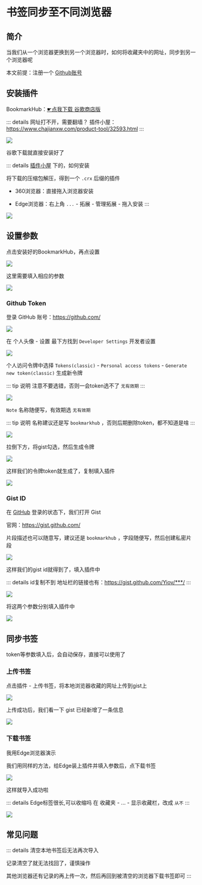 # 书签同步至不同浏览器



## 简介

当我们从一个浏览器更换到另一个浏览器时，如何将收藏夹中的网址，同步到另一个浏览器呢

本文前提：注册一个 [Github账号](../website/pages/github.md)


## 安装插件

BookmarkHub：[☛点我下载 谷歌商店版](https://chrome.google.com/webstore/detail/bookmarkhub-sync-bookmark/fohimdklhhcpcnpmmichieidclgfdmol)

::: details 网址打不开，需要翻墙？
插件小屋：https://www.chajianxw.com/product-tool/32593.html
:::

![](/bookmark/bookmark-01.png)

谷歌下载就直接安装好了

::: details [插件小屋](https://www.chajianxw.com/product-tool/32593.html) 下的，如何安装

将下载的压缩包解压，得到一个 `.crx` 后缀的插件

* 360浏览器：直接拖入浏览器安装

* Edge浏览器：右上角 `...` - 拓展 - 管理拓展 - 拖入安装
:::

![](/bookmark/bookmark-02.png)




## 设置参数


点击安装好的BookmarkHub，再点设置

![](/bookmark/bookmark-03.png)

这里需要填入相应的参数

![](/bookmark/bookmark-04.png)




### Github Token

登录 GitHub 账号：https://github.com/

![](/bookmark/bookmark-05.png)

在 个人头像 - 设置 最下方找到 `Developer Settings` 开发者设置

![](/bookmark/bookmark-06.png)

个人访问令牌中选择 `Tokens(classic)` - `Personal access tokens` - `Generate new token(classic)` 生成新令牌

::: tip 说明
注意不要选错，否则一会token选不了 `无有效期`
:::

![](/bookmark/bookmark-07.png)

`Note` 名称随便写，有效期选 `无有效期`

::: tip 说明
名称建议还是写 `bookmarkhub` ，否则后期删除token，都不知道是啥
:::

![](/bookmark/bookmark-08.png)

拉倒下方，将gist勾选，然后生成令牌

![](/bookmark/bookmark-09.png)


这样我们的令牌token就生成了，复制填入插件

![](/bookmark/bookmark-10.png)




### Gist ID

在 [GitHub](https://github.com/) 登录的状态下，我们打开 Gist

官网：https://gist.github.com/

片段描述也可以随意写，建议还是 `bookmarkhub` ，字段随便写，然后创建私密片段

![](/bookmark/bookmark-11.png)

这样我们的gist id就得到了，填入插件中

::: details id复制不到
地址栏的链接也有：https://gist.github.com/Yiov/***/
:::

![](/bookmark/bookmark-12.png)



将这两个参数分别填入插件中

![](/bookmark/bookmark-13.png)



## 同步书签

token等参数填入后，会自动保存，直接可以使用了

### 上传书签

点击插件 - 上传书签，将本地浏览器收藏的网址上传到gist上

![](/bookmark/bookmark-14.png)


上传成功后，我们看一下 gist 已经新增了一条信息

![](/bookmark/bookmark-15.png)


### 下载书签

我用Edge浏览器演示

我们用同样的方法，给Edge装上插件并填入参数后，点下载书签

![](/bookmark/bookmark-16.png)

这样就导入成功啦

::: details Edge标签很长,可以收缩吗
在 收藏夹 - ... - 显示收藏栏，改成 `从不`
:::

![](/bookmark/bookmark-17.png)



## 常见问题


::: details 清空本地书签后无法再次导入

记录清空了就无法找回了，谨慎操作

其他浏览器还有记录的再上传一次，然后再回到被清空的浏览器下载书签即可
:::